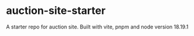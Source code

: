 # auction-site-starter
A starter repo for auction site. Built with vite, pnpm and node version 18.19.1

